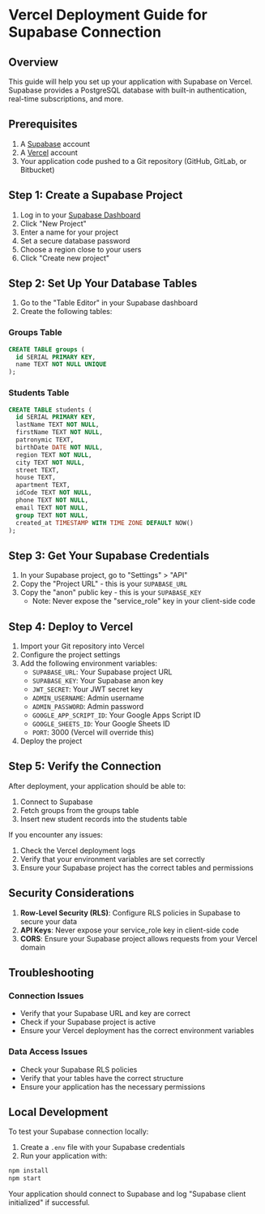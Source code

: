 # Vercel Deployment Guide for Supabase Connection

## Overview
This guide will help you set up your application with Supabase on Vercel. Supabase provides a PostgreSQL database with built-in authentication, real-time subscriptions, and more.

## Prerequisites
1. A [Supabase](https://supabase.com) account
2. A [Vercel](https://vercel.com) account
3. Your application code pushed to a Git repository (GitHub, GitLab, or Bitbucket)

## Step 1: Create a Supabase Project

1. Log in to your [Supabase Dashboard](https://app.supabase.com)
2. Click "New Project"
3. Enter a name for your project
4. Set a secure database password
5. Choose a region close to your users
6. Click "Create new project"

## Step 2: Set Up Your Database Tables

1. Go to the "Table Editor" in your Supabase dashboard
2. Create the following tables:

### Groups Table
```sql
CREATE TABLE groups (
  id SERIAL PRIMARY KEY,
  name TEXT NOT NULL UNIQUE
);
```

### Students Table
```sql
CREATE TABLE students (
  id SERIAL PRIMARY KEY,
  lastName TEXT NOT NULL,
  firstName TEXT NOT NULL,
  patronymic TEXT,
  birthDate DATE NOT NULL,
  region TEXT NOT NULL,
  city TEXT NOT NULL,
  street TEXT,
  house TEXT,
  apartment TEXT,
  idCode TEXT NOT NULL,
  phone TEXT NOT NULL,
  email TEXT NOT NULL,
  group TEXT NOT NULL,
  created_at TIMESTAMP WITH TIME ZONE DEFAULT NOW()
);
```

## Step 3: Get Your Supabase Credentials

1. In your Supabase project, go to "Settings" > "API"
2. Copy the "Project URL" - this is your `SUPABASE_URL`
3. Copy the "anon" public key - this is your `SUPABASE_KEY`
   - Note: Never expose the "service_role" key in your client-side code

## Step 4: Deploy to Vercel

1. Import your Git repository into Vercel
2. Configure the project settings
3. Add the following environment variables:
   - `SUPABASE_URL`: Your Supabase project URL
   - `SUPABASE_KEY`: Your Supabase anon key
   - `JWT_SECRET`: Your JWT secret key
   - `ADMIN_USERNAME`: Admin username
   - `ADMIN_PASSWORD`: Admin password
   - `GOOGLE_APP_SCRIPT_ID`: Your Google Apps Script ID
   - `GOOGLE_SHEETS_ID`: Your Google Sheets ID
   - `PORT`: 3000 (Vercel will override this)
4. Deploy the project

## Step 5: Verify the Connection

After deployment, your application should be able to:
1. Connect to Supabase
2. Fetch groups from the groups table
3. Insert new student records into the students table

If you encounter any issues:
1. Check the Vercel deployment logs
2. Verify that your environment variables are set correctly
3. Ensure your Supabase project has the correct tables and permissions

## Security Considerations

1. **Row-Level Security (RLS)**: Configure RLS policies in Supabase to secure your data
2. **API Keys**: Never expose your service_role key in client-side code
3. **CORS**: Ensure your Supabase project allows requests from your Vercel domain

## Troubleshooting

### Connection Issues
- Verify that your Supabase URL and key are correct
- Check if your Supabase project is active
- Ensure your Vercel deployment has the correct environment variables

### Data Access Issues
- Check your Supabase RLS policies
- Verify that your tables have the correct structure
- Ensure your application has the necessary permissions

## Local Development

To test your Supabase connection locally:

1. Create a `.env` file with your Supabase credentials
2. Run your application with:
```bash
npm install
npm start
```

Your application should connect to Supabase and log "Supabase client initialized" if successful.

